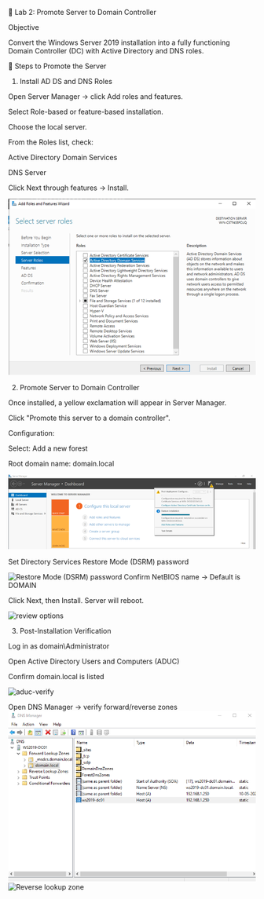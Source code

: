 🧪 Lab 2: Promote Server to Domain Controller

Objective

Convert the Windows Server 2019 installation into a fully functioning Domain Controller (DC) with Active Directory and DNS roles.

🔧 Steps to Promote the Server

1. Install AD DS and DNS Roles

Open Server Manager → click Add roles and features.

Select Role-based or feature-based installation.

Choose the local server.

From the Roles list, check:

Active Directory Domain Services

DNS Server

Click Next through features → Install.

![add-roles-ad-ds](./images/image-23.png)

2. Promote Server to Domain Controller

Once installed, a yellow exclamation will appear in Server Manager.

Click "Promote this server to a domain controller".

Configuration:

Select: Add a new forest

Root domain name: domain.local

![Promote this server](./images/image-24.png)

Set Directory Services Restore Mode (DSRM) password

![Restore Mode (DSRM) password](image/image-25.png)
Confirm NetBIOS name → Default is DOMAIN



Click Next, then Install. Server will reboot.

![review options](./image/image-26.png)


3. Post-Installation Verification

Log in as domain\Administrator

Open Active Directory Users and Computers (ADUC)

Confirm domain.local is listed

![aduc-verify](./image/image-27.png)

Open DNS Manager → verify forward/reverse zones
![forword lookup zone](./images/image-28.png)
![Reverse lookup zone](./image/image-29.png)
